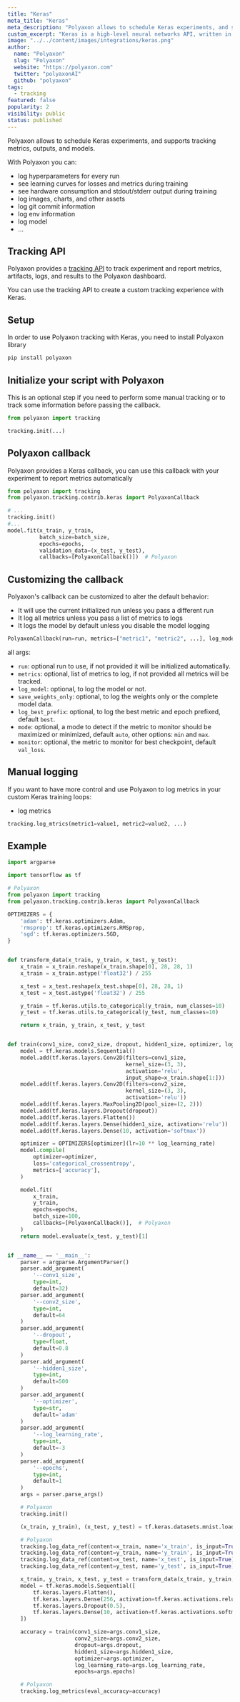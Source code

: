 ```yaml
---
title: "Keras"
meta_title: "Keras"
meta_description: "Polyaxon allows to schedule Keras experiments, and supports tracking metrics, outputs, and models natively."
custom_excerpt: "Keras is a high-level neural networks API, written in Python and capable of running on top of TensorFlow, CNTK, or Theano."
image: "../../content/images/integrations/keras.png"
author:
  name: "Polyaxon"
  slug: "Polyaxon"
  website: "https://polyaxon.com"
  twitter: "polyaxonAI"
  github: "polyaxon"
tags:
  - tracking
featured: false
popularity: 2
visibility: public
status: published
---
```


Polyaxon allows to schedule Keras experiments, and supports tracking metrics, outputs, and models.

With Polyaxon you can:

 * log hyperparameters for every run
 * see learning curves for losses and metrics during training
 * see hardware consumption and stdout/stderr output during training
 * log images, charts, and other assets
 * log git commit information
 * log env information
 * log model
 * ...

## Tracking API

Polyaxon provides a [tracking API](/docs/experimentation/tracking/) to track experiment and report metrics, artifacts, logs, and results to the Polyaxon dashboard.

You can use the tracking API to create a custom tracking experience with Keras.

## Setup

In order to use Polyaxon tracking with Keras, you need to install Polyaxon library

```bash
pip install polyaxon
```

## Initialize your script with Polyaxon

This is an optional step if you need to perform some manual tracking or to track some information before passing the callback.

```python
from polyaxon import tracking

tracking.init(...)
```

## Polyaxon callback

Polyaxon provides a Keras callback, you can use this callback with your experiment to report metrics automatically

```python
from polyaxon import tracking
from polyaxon.tracking.contrib.keras import PolyaxonCallback

# ...
tracking.init()
#...
model.fit(x_train, y_train,
          batch_size=batch_size,
          epochs=epochs,
          validation_data=(x_test, y_test),
          callbacks=[PolyaxonCallback()])  # Polyaxon
```

## Customizing the callback

Polyaxon's callback can be customized to alter the default behavior:

 * It will use the current initialized run unless you pass a different run
 * It log all metrics unless you pass a list of metrics to logs
 * It logs the model by default unless you disable the model logging
 
```python
PolyaxonCallback(run=run, metrics=["metric1", "metric2", ...], log_model=False)
```

all args:

 * `run`: optional run to use, if not provided it will be initialized automatically. 
 * `metrics`: optional, list of metrics to log, if not provided all metrics will be tracked.
 * `log_model`: optional, to log the model or not.
 * `save_weights_only`: optional, to log the weights only or the complete model data.
 * `log_best_prefix`: optional, to log the best metric and epoch prefixed, default `best`.
 * `mode`: optional, a mode to detect if the metric to monitor should be maximized or minimized, default `auto`, other options: `min` and `max`.
 * `monitor`: optional, the metric to monitor for best checkpoint, default `val_loss`.

## Manual logging

If you want to have more control and use Polyaxon to log metrics in your custom Keras training loops:

 * log metrics

```python
tracking.log_mtrics(metric1=value1, metric2=value2, ...)
```

## Example

```python
import argparse

import tensorflow as tf

# Polyaxon
from polyaxon import tracking
from polyaxon.tracking.contrib.keras import PolyaxonCallback

OPTIMIZERS = {
    'adam': tf.keras.optimizers.Adam,
    'rmsprop': tf.keras.optimizers.RMSprop,
    'sgd': tf.keras.optimizers.SGD,
}


def transform_data(x_train, y_train, x_test, y_test):
    x_train = x_train.reshape(x_train.shape[0], 28, 28, 1)
    x_train = x_train.astype('float32') / 255

    x_test = x_test.reshape(x_test.shape[0], 28, 28, 1)
    x_test = x_test.astype('float32') / 255

    y_train = tf.keras.utils.to_categorical(y_train, num_classes=10)
    y_test = tf.keras.utils.to_categorical(y_test, num_classes=10)

    return x_train, y_train, x_test, y_test


def train(conv1_size, conv2_size, dropout, hidden1_size, optimizer, log_learning_rate, epochs):
    model = tf.keras.models.Sequential()
    model.add(tf.keras.layers.Conv2D(filters=conv1_size,
                                     kernel_size=(3, 3),
                                     activation='relu',
                                     input_shape=x_train.shape[1:]))
    model.add(tf.keras.layers.Conv2D(filters=conv2_size,
                                     kernel_size=(3, 3),
                                     activation='relu'))
    model.add(tf.keras.layers.MaxPooling2D(pool_size=(2, 2)))
    model.add(tf.keras.layers.Dropout(dropout))
    model.add(tf.keras.layers.Flatten())
    model.add(tf.keras.layers.Dense(hidden1_size, activation='relu'))
    model.add(tf.keras.layers.Dense(10, activation='softmax'))

    optimizer = OPTIMIZERS[optimizer](lr=10 ** log_learning_rate)
    model.compile(
        optimizer=optimizer,
        loss='categorical_crossentropy',
        metrics=['accuracy'],
    )

    model.fit(
        x_train,
        y_train,
        epochs=epochs,
        batch_size=100,
        callbacks=[PolyaxonCallback()],  # Polyaxon
    )
    return model.evaluate(x_test, y_test)[1]


if __name__ == '__main__':
    parser = argparse.ArgumentParser()
    parser.add_argument(
        '--conv1_size',
        type=int,
        default=32)
    parser.add_argument(
        '--conv2_size',
        type=int,
        default=64
    )
    parser.add_argument(
        '--dropout',
        type=float,
        default=0.8
    )
    parser.add_argument(
        '--hidden1_size',
        type=int,
        default=500
    )
    parser.add_argument(
        '--optimizer',
        type=str,
        default='adam'
    )
    parser.add_argument(
        '--log_learning_rate',
        type=int,
        default=-3
    )
    parser.add_argument(
        '--epochs',
        type=int,
        default=1
    )
    args = parser.parse_args()

    # Polyaxon
    tracking.init()

    (x_train, y_train), (x_test, y_test) = tf.keras.datasets.mnist.load_data()

    # Polyaxon
    tracking.log_data_ref(content=x_train, name='x_train', is_input=True)
    tracking.log_data_ref(content=y_train, name='y_train', is_input=True)
    tracking.log_data_ref(content=x_test, name='x_test', is_input=True)
    tracking.log_data_ref(content=y_test, name='y_test', is_input=True)

    x_train, y_train, x_test, y_test = transform_data(x_train, y_train, x_test, y_test)
    model = tf.keras.models.Sequential([
        tf.keras.layers.Flatten(),
        tf.keras.layers.Dense(256, activation=tf.keras.activations.relu),
        tf.keras.layers.Dropout(0.5),
        tf.keras.layers.Dense(10, activation=tf.keras.activations.softmax)
    ])

    accuracy = train(conv1_size=args.conv1_size,
                     conv2_size=args.conv2_size,
                     dropout=args.dropout,
                     hidden1_size=args.hidden1_size,
                     optimizer=args.optimizer,
                     log_learning_rate=args.log_learning_rate,
                     epochs=args.epochs)

    # Polyaxon
    tracking.log_metrics(eval_accuracy=accuracy)
```
